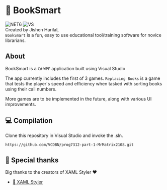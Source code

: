 # 📖 BookSmart
![NET6](https://img.shields.io/badge/.NET-6.0-yellow)  ![VS](https://img.shields.io/badge/Visual_Studio_Community_2022-17.7.4-purple)  
Created by Jishen Harilal,  
`BookSmart` is a fun, easy to use educational tool/training software for novice librarians.  

## About
BookSmart is a `C#` `WPF` application built using Visual Studio 

The app currently includes the first of 3 games. `Replacing Books` is a game that tests the player's speed and efficiency when tasked with sorting books using their call numbers.  

More games are to be implemented in the future, along with various UI improvements.

## 💻 Compilation
Clone this repository in Visual Studio and invoke the .sln.  
```
https://github.com/VCDBN/prog7312-part-1-MrMatrix2108.git
```

## 🌟 Special thanks

Big thanks to the creators of XAML Styler ❤️

-   [🔗 XAML Styler](https://github.com/Xavalon/XamlStyler)
